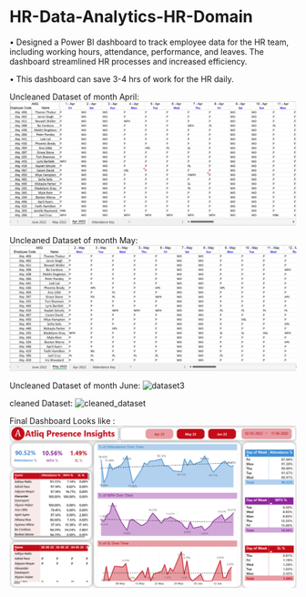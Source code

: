 # HR-Data-Analytics-HR-Domain

•	Designed a Power BI dashboard to track employee data for the HR team, including working hours, attendance, performance, and leaves. 
The dashboard streamlined HR processes and increased efficiency.

•	This dashboard can save 3-4 hrs of work for the HR daily.

Uncleaned Dataset of month April:
![dataset1](https://github.com/Np2002/HR-Data-Analytics-HR-Domain/blob/main/apr%20month%20dataset.png)



Uncleaned Dataset of month May:
![dataset2](https://github.com/Np2002/HR-Data-Analytics-HR-Domain/blob/main/may%20month%20dataset.png)



Uncleaned Dataset of month June:
![dataset3](https://github.com/Np2002/HR-Data-Analytics-HR-Domain/blob/main/june%20month%20dataset.png)



cleaned Dataset:
![cleaned_dataset](https://github.com/Np2002/HR-Data-Analytics-HR-Domain/blob/main/cleaned%20dataset.png)



Final Dashboard Looks like :
![dashboard](https://github.com/Np2002/HR-Data-Analytics-HR-Domain/blob/main/dashboard%20screenshot.png)
